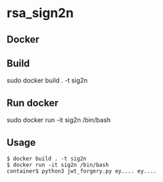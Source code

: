 # rsa_sign2n

## Docker

## Build
sudo docker build . -t sig2n

## Run docker
sudo docker run -it sig2n /bin/bash

## Usage 
```
$ docker build . -t sig2n
$ docker run -it sig2n /bin/bash
container$ python3 jwt_forgery.py ey.... ey....
```
